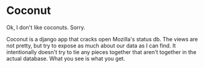 Coconut
========================

Ok, I don't like coconuts. Sorry.

Coconut is a django app that cracks open Mozilla's status db. The views are 
not pretty, but try to expose as much about our data as I can find. It
intentionally doesn't try to tie any pieces together that aren't together
in the actual database. What you see is what you get.